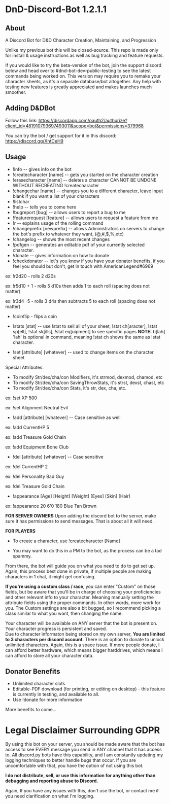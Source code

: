 # DnD-Discord-Bot 1.2.1.1
## About
A Discord Bot for D&amp;D Character Creation, Maintaining, and Progression

Unlike my previous bot this will be closed-source.  This repo is made only for install & usage instructions as well as bug tracking and feature requests.

If you would like to try the beta-version of the bot, join the support discord below and head over to #dnd-bot-dev-public-testing to see the latest commands being worked on.  This version may require you to remake your character sheets, as it's a separate database/bot altogether.  Any help with testing new features is greatly appreciated and makes launches much smoother.

## Adding D&DBot

Follow this link: https://discordapp.com/oauth2/authorize?client_id=481910793697493011&scope=bot&permissions=379968

You can try the bot / get support for it in this discord: https://discord.gg/XhtCeH9

## Usage
- !info -- gives info on the bot
- !createcharacter [name] -- gets you started on the character creation
- !erasecharacter [name] -- deletes a character CANNOT BE UNDONE WITHOUT RECREATING !createcharacter
- !changechar [name] -- changes you to a different character, leave input blank if you want a list of your characters
- !listchar
- !help -- tells you to come here
- !bugreport [bug] -- allows users to report a bug to me
- !featurerequest [feature] -- allows users to request a feature from me
- !r -- explains usage of the rolling command
- !changeprefix [newprefix] -- allows Administrators on servers to change the bot's prefix to whatever they want, (@,#,$,%,etc)
- !changelog -- shows the most recent changes
- !pdfgen -- generates an editable pdf of your currently selected character.
- !donate -- gives information on how to donate
- !checkdonator -- let's you know if you have your donator benefits, if you feel you should but don't, get in touch with AmericanLegend#6969

ex: !r2d20 - rolls 2 d20s

ex: !r5d10 + 1 - rolls 5 d10s then adds 1 to each roll (spacing does not matter)

ex: !r3d4 -5 - rolls 3 d4s then subtracts 5 to each roll (spacing does not matter)

- !coinflip - flips a coin
- !stats [stat] -- use !stat to sell all of your sheet, !stat ch[aracter], !stat sp[ell], !stat sk[ills], !stat eq[uipment] to see specific pages **NOTE:** b[lah] 'lah' is optional in command, meaning !stat ch shows the same as !stat character.

- !set [attribute] [whatever] -- used to change items on the character sheet

Special Attributes: 
* To modify Str/dex/cha/con Modifiers, it's strmod, dexmod, chamod, etc
* To modify Str/dex/cha/con SavingThrowStats, it's strst, dexst, chast, etc
* To modify Str/dex/cha/con Stats, it's str, dex, cha, etc.

ex: !set XP 500

ex: !set Alignment Neutral Evil

- !add [attribute] [whatever] -- Case sensitive as well

ex: !add CurrentHP 5

ex: !add Treasure Gold Chain

ex: !add Equipment Bone Club

- !del [attribute] [whatever] -- Case sensitive

ex: !del CurrentHP 2

ex: !del Personality Bad Guy

ex: !del Treasure Gold Chain

- !appearance [Age] [Height] [Weight] [Eyes] [Skin] [Hair]

ex: !appearance 20 6'0 180 Blue Tan Brown

**FOR SERVER OWNERS**
Upon adding the discord bot to the server, make sure it has permissions to send messages.  That is about all it will need.

**FOR PLAYERS**
* To create a character, use !createcharacter [Name]
- You may want to do this in a PM to the bot, as the process can be a tad spammy.

From there, the bot will guide you on what you need to do to get set up.  Again, this process best done in private, if multiple people are making characters in 1 chat, it might get confusing.

**If you're using a custom class / race**, you can enter "Custom" on those fields, but be aware that you'll be in charge of choosing your proficiencies and other relevant info to your character.  Meaning manually setting the attribute fields using the proper commands.  In other words, more work for you.  The Custom settings are also a bit bugged, so I recommend picking a class similar to what you want, then changing the name.

Your character will be available on ANY server that the bot is present on.  Your character progress is persistent and saved.  
Due to character informaton being stored on my own server, **You are limited to 3 characters per discord account**.  There is an option to donate to unlock unlimited characters.  Again, this is a space issue.  If more people donate, I can afford better hardware, which means bigger harddrives, which means I can afford to store all your character data.

## Donator Benefits
* Unlimited character slots
* Editable-PDF download (for printing, or editing on desktop) - this feature is currently in testing, and available to all.
* Use !donate for more information

More benefits to come...


# Legal Disclaimer Surrounding GDPR

By using this bot on your server, you should be made aware that the bot has access to see EVERY message you send in ANY channel that it has access to.  All discord.py bots have this capability, and I am constantly updating my logging techniques to better handle bugs that occur.  If you are uncomfortable with that, you have the option of not using this bot.

**I do not distribute, sell, or use this information for anything other than debugging and reporting abuse to Discord.**

Again, If you have any issues with this, don't use the bot, or contact me if you need clarification on what I'm logging.
